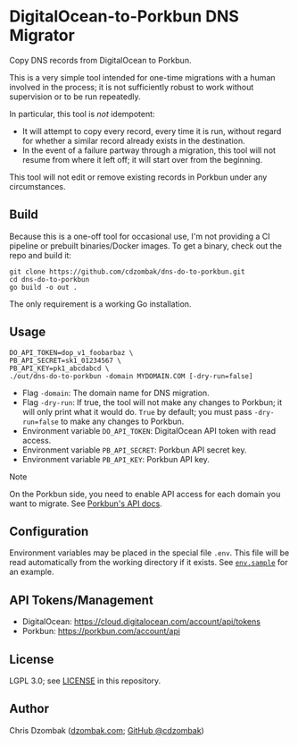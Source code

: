 # DigitalOcean-to-Porkbun DNS Migrator

Copy DNS records from DigitalOcean to Porkbun.

This is a very simple tool intended for one-time migrations with a human involved in the process; it is not sufficiently robust to work without supervision or to be run repeatedly.

In particular, this tool is _not_ idempotent:

- It will attempt to copy every record, every time it is run, without regard for whether a similar record already exists in the destination.
- In the event of a failure partway through a migration, this tool will not resume from where it left off; it will start over from the beginning. 

This tool will not edit or remove existing records in Porkbun under any circumstances.

## Build

Because this is a one-off tool for occasional use, I'm not providing a CI pipeline or prebuilt binaries/Docker images. To get a binary, check out the repo and build it:

```
git clone https://github.com/cdzombak/dns-do-to-porkbun.git
cd dns-do-to-porkbun
go build -o out .
```

The only requirement is a working Go installation.

## Usage

```
DO_API_TOKEN=dop_v1_foobarbaz \
PB_API_SECRET=sk1_01234567 \
PB_API_KEY=pk1_abcdabcd \
./out/dns-do-to-porkbun -domain MYDOMAIN.COM [-dry-run=false] 
```

- Flag `-domain`: The domain name for DNS migration.
- Flag `-dry-run`: If true, the tool will not make any changes to Porkbun; it will only print what it would do. `True` by default; you must pass `-dry-run=false` to make any changes to Porkbun.
- Environment variable `DO_API_TOKEN`: DigitalOcean API token with read access.
- Environment variable `PB_API_SECRET`: Porkbun API secret key.
- Environment variable `PB_API_KEY`: Porkbun API key.

> [!NOTE]  
> On the Porkbun side, you need to enable API access for each domain you want to migrate. See [Porkbun's API docs](https://kb.porkbun.com/article/190-getting-started-with-the-porkbun-api).

## Configuration

Environment variables may be placed in the special file `.env`. This file will be read automatically from the working directory if it exists. See [`env.sample`](env.sample) for an example.

## API Tokens/Management

- DigitalOcean: https://cloud.digitalocean.com/account/api/tokens
- Porkbun: https://porkbun.com/account/api

## License

LGPL 3.0; see [LICENSE](LICENSE) in this repository.

## Author

Chris Dzombak ([dzombak.com](https://www.dzombak.com); [GitHub @cdzombak](https://github.com/cdzombak))
